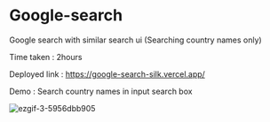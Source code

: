 # Google-search
Google search with similar search ui (Searching country names only) <br>

Time taken : 2hours <br>

Deployed link : https://google-search-silk.vercel.app/ <br>

Demo : Search country names in input search box <br>


![ezgif-3-5956dbb905](https://user-images.githubusercontent.com/99667252/183460774-bc7f04e4-ad81-4deb-b594-b12571722a44.gif)
